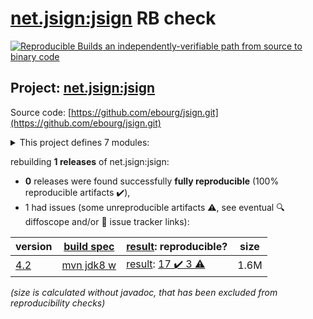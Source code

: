 [net.jsign:jsign](https://search.maven.org/artifact/net.jsign/jsign/) RB check
=======

[![Reproducible Builds](https://reproducible-builds.org/images/logos/rb.svg) an independently-verifiable path from source to binary code](https://reproducible-builds.org/)

## Project: [net.jsign:jsign](https://search.maven.org/artifact/net.jsign/jsign/)

Source code: [https://github.com/ebourg/jsign.git](https://github.com/ebourg/jsign.git)

<details><summary>This project defines 7 modules:</summary>

* [net.jsign:jsign](https://search.maven.org/artifact/net.jsign/jsign/)
* [net.jsign:jsign-ant](https://search.maven.org/artifact/net.jsign/jsign-ant/)
* [net.jsign:jsign-cli](https://search.maven.org/artifact/net.jsign/jsign-cli/)
* [net.jsign:jsign-core](https://search.maven.org/artifact/net.jsign/jsign-core/)
* [net.jsign:jsign-gradle-plugin](https://search.maven.org/artifact/net.jsign/jsign-gradle-plugin/)
* [net.jsign:jsign-maven-plugin](https://search.maven.org/artifact/net.jsign/jsign-maven-plugin/)
* [net.jsign:jsign-parent](https://search.maven.org/artifact/net.jsign/jsign-parent/)
</details>

rebuilding **1 releases** of net.jsign:jsign:
- **0** releases were found successfully **fully reproducible** (100% reproducible artifacts :heavy_check_mark:),
- 1 had issues (some unreproducible artifacts :warning:, see eventual :mag: diffoscope and/or :memo: issue tracker links):

| version | [build spec](/BUILDSPEC.md) | [result](https://reproducible-builds.org/docs/jvm/): reproducible? | size |
| -- | --------- | ------ | -- |
| [4.2](https://search.maven.org/artifact/net.jsign/jsign/4.2/pom) | [mvn jdk8 w](jsign-4.2.buildspec) | [result](jsign-parent-4.2.buildinfo): [17 :heavy_check_mark:  3 :warning:](jsign-parent-4.2.buildcompare) | 1.6M |

<i>(size is calculated without javadoc, that has been excluded from reproducibility checks)</i>
